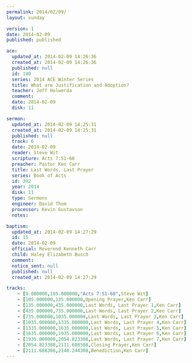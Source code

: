 ```yaml
---
permalink: 2014/02/09/
layout: sunday

version: 1
date: 2014-02-09
published: published

ace:
  updated_at: 2014-02-09 14:26:36
  created_at: 2014-02-09 14:26:36
  published: null
  id: 140
  series: 2014 ACE Winter Series
  title: What are Justification and Adoption?
  teacher: Jeff Holwerda
  comment: 
  date: 2014-02-09
  disk: 11

sermon:
  updated_at: 2014-02-09 14:25:31
  created_at: 2014-02-09 14:25:31
  published: null
  track: 6
  date: 2014-02-09
  reader: Steve Wit
  scripture: Acts 7:51-60
  preacher: Pastor Ken Carr
  title: Last Words, Last Prayer
  series: Book of Acts
  id: 392
  year: 2014
  disk: 11
  type: Sermons
  engineer: David Thom
  processor: Kevin Gustavson
  notes: 

baptism:
  updated_at: 2014-02-09 14:27:29
  id: 15
  date: 2014-02-09
  official: Reverend Kenneth Carr
  child: Haley Elizabeth Busch
  comment: 
  notice_sent: null
  published: null
  created_at: 2014-02-09 14:27:29

tracks:
    - [0.000000,105.000000,"Acts 7:51-60",Steve Wit]
    - [105.000000,135.000000,Opening Prayer,Ken Carr]
    - [135.000000,435.000000,Last Words, Last Prayer 1,Ken Carr]
    - [435.000000,735.000000,Last Words, Last Prayer 2,Ken Carr]
    - [735.000000,1035.000000,Last Words, Last Prayer 3,Ken Carr]
    - [1035.000000,1335.000000,Last Words, Last Prayer 4,Ken Carr]
    - [1335.000000,1635.000000,Last Words, Last Prayer 5,Ken Carr]
    - [1635.000000,1935.000000,Last Words, Last Prayer 6,Ken Carr]
    - [1935.000000,2054.823308,Last Words, Last Prayer 7,Ken Carr]
    - [2054.823308,2111.688308,Closing Prayer,Ken Carr]
    - [2111.688308,2140.244308,Benediction,Ken Carr]
---
```

